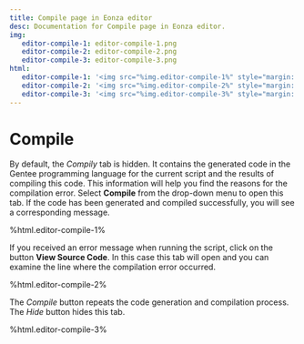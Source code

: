 ```yaml
---
title: Compile page in Eonza editor
desc: Documentation for Compile page in Eonza editor.
img:
   editor-compile-1: editor-compile-1.png
   editor-compile-2: editor-compile-2.png
   editor-compile-3: editor-compile-3.png
html:
   editor-compile-1: '<img src="%img.editor-compile-1%" style="margin: 1em 1em;"/>'
   editor-compile-2: '<img src="%img.editor-compile-2%" style="margin: 1em 1em;"/>'
   editor-compile-3: '<img src="%img.editor-compile-3%" style="margin: 1em 1em;"/>'
---
```

# Compile

By default, the *Compilу* tab is hidden. It contains the generated code in the Gentee programming language for the current script and the results of compiling this code. This information will help you find the reasons for the compilation error. Select **Compile** from the drop-down menu to open this tab. If the code has been generated and compiled successfully, you will see a corresponding message.

%html.editor-compile-1%

If you received an error message when running the script, click on the button **View Source Code**. In this case this tab will open and you can examine the line where the compilation error occurred.

%html.editor-compile-2%

The *Compile* button repeats the code generation and compilation process. The *Hide* button hides this tab.

%html.editor-compile-3%
